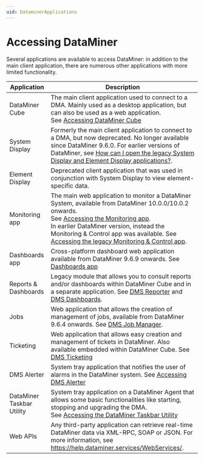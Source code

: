 ```yaml
---
uid: DataminerApplications
---
```


# Accessing DataMiner

Several applications are available to access DataMiner: in addition to the main client application, there are numerous other applications with more limited functionality.

| Application               | Description                                                                                                                                                                                                                                                                                                                                                                                                               |
|---------------------------|---------------------------------------------------------------------------------------------------------------------------------------------------------------------------------------------------------------------------------------------------------------------------------------------------------------------------------------------------------------------------------------------------------------------------|
| DataMiner Cube            | The main client application used to connect to a DMA. Mainly used as a desktop application, but can also be used as a web application.<br> See [Accessing DataMiner Cube](Accessing_DataMiner_Cube.md)                                                                                                                                                                                                                    |
| System Display            | Formerly the main client application to connect to a DMA, but now deprecated. No longer available since DataMiner 9.6.0. For earlier versions of DataMiner, see [How can I open the legacy System Display and Element Display applications?](xref:DataMiner_client_applications#how-can-i-open-the-legacy-system-display-and-element-display-applications).                                                |
| Element Display           | Deprecated client application that was used in conjunction with System Display to view element-specific data.                                                                                                                                                                                                                                                                                                             |
| Monitoring app            | The main web application to monitor a DataMiner System, available from DataMiner 10.0.0/10.0.2 onwards. <br> See [Accessing the Monitoring app](Accessing_the_Monitoring_app.md).<br> In earlier DataMiner version, instead the Monitoring & Control app was available. See [Accessing the legacy Monitoring & Control app](Accessing_the_legacy_Monitoring_Control_app.md#accessing-the-legacy-monitoring--control-app). |
| Dashboards app            | Cross-platform dashboard web application available from DataMiner 9.6.9 onwards. See [Dashboards app](xref:newR_D#dashboards-app)                                                                                                                                                                                                                                                                       |
| Reports & Dashboards      | Legacy module that allows you to consult reports and/or dashboards within DataMiner Cube and in a separate application. See [DMS Reporter](xref:reporter#dms-reporter) and [DMS Dashboards](xref:dashboards#dms-dashboards).                                                                                                                                                    |
| Jobs                      | Web application that allows the creation of management of jobs, available from DataMiner 9.6.4 onwards. See [DMS Job Manager](xref:jobs#dms-job-manager).                                                                                                                                                                                                                                                 |
| Ticketing                 | Web application that allows easy creation and management of tickets in DataMiner. Also available embedded within DataMiner Cube. See [DMS Ticketing](xref:ticketing#dms-ticketing)                                                                                                                                                                                                                   |
| DMS Alerter               | System tray application that notifies the user of alarms in the DataMiner system. See [Accessing DMS Alerter](Accessing_DMS_Alerter.md)                                                                                                                                                                                                                                                                                   |
| DataMiner Taskbar Utility | System tray application on a DataMiner Agent that allows some basic functionalities like starting, stopping and upgrading the DMA.<br> See [Accessing the DataMiner Taskbar Utility](Accessing_the_DataMiner_Taskbar_Utility.md)                                                                                                                                                                                          |
| Web APIs                  | Any third-party application can retrieve real-time DataMiner data via XML-RPC, SOAP or JSON. For more information, see <https://help.dataminer.services/WebServices/>.                                                                                                                                                                                                                  |
